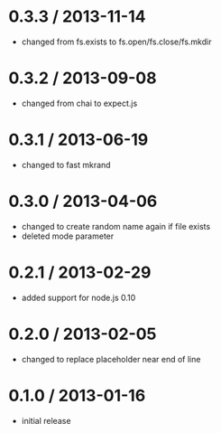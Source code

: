 # 0.3.3 / 2013-11-14

  - changed from fs.exists to fs.open/fs.close/fs.mkdir

# 0.3.2 / 2013-09-08

  - changed from chai to expect.js

# 0.3.1 / 2013-06-19

  - changed to fast mkrand

# 0.3.0 / 2013-04-06

  - changed to create random name again if file exists
  - deleted mode parameter

# 0.2.1 / 2013-02-29

  - added support for node.js 0.10

# 0.2.0 / 2013-02-05

  - changed to replace placeholder near end of line

# 0.1.0 / 2013-01-16

  - initial release
